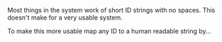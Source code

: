 Most things in the system work of short ID strings with no spaces. This doesn't make for a very usable system.

To make this more usable map any ID to a human readable string by...
